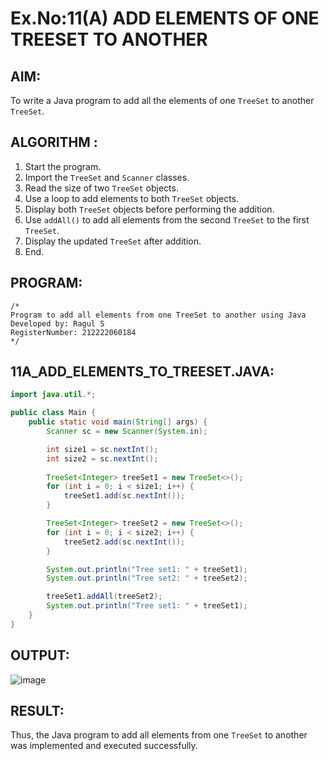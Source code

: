 # Ex.No:11(A) ADD ELEMENTS OF ONE TREESET TO ANOTHER

## AIM:
To write a Java program to add all the elements of one `TreeSet` to another `TreeSet`.

## ALGORITHM :
1. Start the program.
2. Import the `TreeSet` and `Scanner` classes.
3. Read the size of two `TreeSet` objects.
4. Use a loop to add elements to both `TreeSet` objects.
5. Display both `TreeSet` objects before performing the addition.
6. Use `addAll()` to add all elements from the second `TreeSet` to the first `TreeSet`.
7. Display the updated `TreeSet` after addition.
8. End.

## PROGRAM:
```
/*
Program to add all elements from one TreeSet to another using Java
Developed by: Ragul S
RegisterNumber: 212222060184
*/
```

## 11A_ADD_ELEMENTS_TO_TREESET.JAVA:
```java
import java.util.*;

public class Main {
    public static void main(String[] args) {
        Scanner sc = new Scanner(System.in);

        int size1 = sc.nextInt();
        int size2 = sc.nextInt();
        
        TreeSet<Integer> treeSet1 = new TreeSet<>();
        for (int i = 0; i < size1; i++) {
            treeSet1.add(sc.nextInt());
        }

        TreeSet<Integer> treeSet2 = new TreeSet<>();
        for (int i = 0; i < size2; i++) {
            treeSet2.add(sc.nextInt());
        }

        System.out.println("Tree set1: " + treeSet1);
        System.out.println("Tree set2: " + treeSet2);

        treeSet1.addAll(treeSet2);
        System.out.println("Tree set1: " + treeSet1);
    }
}
```

## OUTPUT:
![image](https://github.com/user-attachments/assets/845881c7-3d01-4504-b709-aa4d0ac3a027)


## RESULT:
Thus, the Java program to add all elements from one `TreeSet` to another was implemented and executed successfully.
